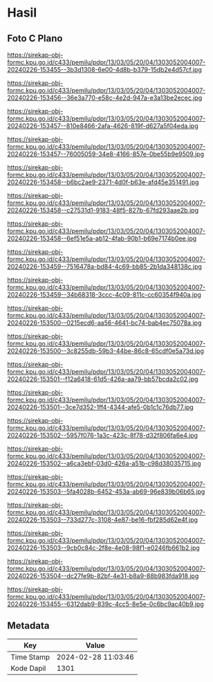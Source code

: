 # Hasil

## Foto C Plano

https://sirekap-obj-formc.kpu.go.id/c433/pemilu/pdpr/13/03/05/20/04/1303052004007-20240226-153455--3b3d1308-6e00-4d8b-b379-15db2e4d57cf.jpg

https://sirekap-obj-formc.kpu.go.id/c433/pemilu/pdpr/13/03/05/20/04/1303052004007-20240226-153456--36e3a770-e58c-4e2d-947a-e3a13be2ecec.jpg

https://sirekap-obj-formc.kpu.go.id/c433/pemilu/pdpr/13/03/05/20/04/1303052004007-20240226-153457--810e8466-2afa-4626-819f-d627a5f04eda.jpg

https://sirekap-obj-formc.kpu.go.id/c433/pemilu/pdpr/13/03/05/20/04/1303052004007-20240226-153457--76005059-34e8-4166-857e-0be55b9e9509.jpg

https://sirekap-obj-formc.kpu.go.id/c433/pemilu/pdpr/13/03/05/20/04/1303052004007-20240226-153458--b6bc2ae9-2371-4d0f-b63e-afd45e351491.jpg

https://sirekap-obj-formc.kpu.go.id/c433/pemilu/pdpr/13/03/05/20/04/1303052004007-20240226-153458--c27531d1-9183-48f5-827b-67fd293aae2b.jpg

https://sirekap-obj-formc.kpu.go.id/c433/pemilu/pdpr/13/03/05/20/04/1303052004007-20240226-153458--6ef51e5a-ab12-4fab-90b1-b69e7174b0ee.jpg

https://sirekap-obj-formc.kpu.go.id/c433/pemilu/pdpr/13/03/05/20/04/1303052004007-20240226-153459--7516478a-bd84-4c69-bb85-2b1da348138c.jpg

https://sirekap-obj-formc.kpu.go.id/c433/pemilu/pdpr/13/03/05/20/04/1303052004007-20240226-153459--34b68318-3ccc-4c09-811c-cc60354f940a.jpg

https://sirekap-obj-formc.kpu.go.id/c433/pemilu/pdpr/13/03/05/20/04/1303052004007-20240226-153500--0215ecd6-aa56-4641-bc74-bab4ec75078a.jpg

https://sirekap-obj-formc.kpu.go.id/c433/pemilu/pdpr/13/03/05/20/04/1303052004007-20240226-153500--3c8255db-59b3-44be-86c8-65cdf0e5a73d.jpg

https://sirekap-obj-formc.kpu.go.id/c433/pemilu/pdpr/13/03/05/20/04/1303052004007-20240226-153501--f12a6418-61d5-426a-aa79-bb57bcda2c02.jpg

https://sirekap-obj-formc.kpu.go.id/c433/pemilu/pdpr/13/03/05/20/04/1303052004007-20240226-153501--3ce7d352-1ff4-4344-afe5-0b1c1c76db77.jpg

https://sirekap-obj-formc.kpu.go.id/c433/pemilu/pdpr/13/03/05/20/04/1303052004007-20240226-153502--5957f076-1a3c-423c-8f78-d32f806fa6e4.jpg

https://sirekap-obj-formc.kpu.go.id/c433/pemilu/pdpr/13/03/05/20/04/1303052004007-20240226-153502--a6ca3ebf-03d0-426a-a51b-c98d38035715.jpg

https://sirekap-obj-formc.kpu.go.id/c433/pemilu/pdpr/13/03/05/20/04/1303052004007-20240226-153503--5fa4028b-6452-453a-ab69-96e839b06b65.jpg

https://sirekap-obj-formc.kpu.go.id/c433/pemilu/pdpr/13/03/05/20/04/1303052004007-20240226-153503--733d277c-3108-4e87-be16-fbf285d62e4f.jpg

https://sirekap-obj-formc.kpu.go.id/c433/pemilu/pdpr/13/03/05/20/04/1303052004007-20240226-153503--9cb0c84c-2f8e-4e08-98f1-e0246fb661b2.jpg

https://sirekap-obj-formc.kpu.go.id/c433/pemilu/pdpr/13/03/05/20/04/1303052004007-20240226-153504--dc27fe9b-82bf-4e31-b8a9-88b983fda918.jpg

https://sirekap-obj-formc.kpu.go.id/c433/pemilu/pdpr/13/03/05/20/04/1303052004007-20240226-153455--6312dab9-839c-4cc5-8e5e-0c6bc9ac40b9.jpg


## Metadata

| Key        | Value               |
| ---------- | ------------------- |
| Time Stamp | 2024-02-28 11:03:46 |
| Kode Dapil | 1301                |



